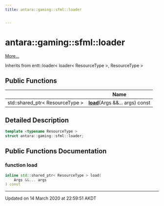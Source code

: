 ```yaml
---
title: antara::gaming::sfml::loader


---
```


# antara::gaming::sfml::loader




 [More...](#detailed-description)




Inherits from entt::loader< loader< ResourceType >, ResourceType >







## Public Functions

|                | Name           |
| -------------- | -------------- |
| std::shared_ptr< ResourceType > | **[load](Classes/structantara_1_1gaming_1_1sfml_1_1loader.md#function-load)**(Args &&... args) const  |








## Detailed Description

```cpp
template <typename ResourceType >
struct antara::gaming::sfml::loader;
```































## Public Functions Documentation

### function load

```cpp
inline std::shared_ptr< ResourceType > load(
    Args &&... args
) const
```


































-------------------------------

Updated on 14 March 2020 at 22:59:51 AKDT